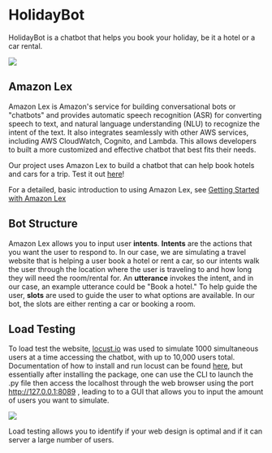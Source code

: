 # HolidayBot

HolidayBot is a chatbot that helps you book your holiday, be it a hotel or a car rental. 

![](https://github.com/jnganzh/chatbot-holiday/blob/main/demo.png)

## Amazon Lex

Amazon Lex is Amazon's service for building conversational bots or "chatbots" and provides automatic speech recognition (ASR) for converting speech to text, and natural language understanding (NLU) to recognize the intent of the text. It also integrates seamlessly with other AWS services, including AWS CloudWatch, Cognito, and Lambda. This allows developers to built a more customized and effective chatbot that best fits their needs.

Our project uses Amazon Lex to build a chatbot that can help book hotels and cars for a trip. Test it out [here](https://dr5p7ego6gbjc.cloudfront.net/index.html)!

For a detailed, basic introduction to using Amazon Lex, see [Getting Started with Amazon Lex](https://docs.aws.amazon.com/lex/latest/dg/getting-started.html)

## Bot Structure

Amazon Lex allows you to input user **intents**. **Intents** are the actions that you want the user to respond to. In our case, we are simulating a travel website that is helping a user book a hotel or rent a car, so our intents walk the user through the location where the user is traveling to and how long they will need the room/rental for. An **utterance** invokes the intent, and in our case, an example utterance could be "Book a hotel." To help guide the user, **slots** are used to guide the user to what options are available. In our bot, the slots are either renting a car or booking a room.

## Load Testing

To load test the website, [locust.io](https://locust.io) was used to simulate 1000 simultaneous users at a time accessing the chatbot, with up to 10,000 users total. Documentation of how to install and run locust can be found [here](https://docs.locust.io/en/stable/), but essentially after installing the package, one can use the CLI to launch the .py file then access the localhost through the web browser using the port http://127.0.0.1:8089 , leading to to a GUI that allows you to input the amount of users you want to simulate.

![](https://github.com/jnganzh/chatbot-holiday/blob/main/locust.png)

Load testing allows you to identify if your web design is optimal and if it can server a large number of users.
